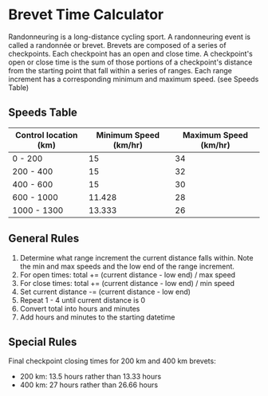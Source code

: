 # Brevet Time Calculator

Randonneuring is a long-distance cycling sport. A randonneuring event is 
called a randonnée or brevet. Brevets are composed of a series of checkpoints. 
Each checkpoint has an open and close time. A checkpoint's open or close 
time is the sum of those portions of a checkpoint's distance from the 
starting point that fall within a series of ranges. Each range increment has 
a corresponding minimum and maximum speed. (see Speeds Table)

## Speeds Table

| Control location (km) | Minimum Speed (km/hr) | Maximum Speed (km/hr) |
| --------------------- | --------------------- | --------------------- |
| 0 - 200               | 15                    | 34                    |
| 200 - 400             | 15                    | 32                    |
| 400 - 600             | 15                    | 30                    |
| 600 - 1000            | 11.428                | 28                    |
| 1000 - 1300           | 13.333                | 26                    |

## General Rules

1) Determine what range increment the current distance falls within. Note the
 min and max speeds and the low end of the range increment.
2) For open times: total += (current distance - low end) / max speed
3) For close times: total += (current distance - low end) / min speed
4) Set current distance -= (current distance - low end)
5) Repeat 1 - 4 until current distance is 0
6) Convert total into hours and minutes
7) Add hours and minutes to the starting datetime

## Special Rules

Final checkpoint closing times for 200 km and 400 km brevets:
- 200 km: 13.5 hours rather than 13.33 hours
- 400 km: 27 hours rather than 26.66 hours
